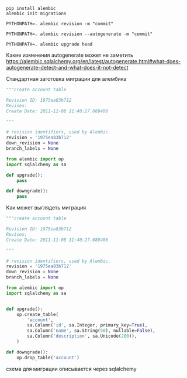 ```
pip install alembic
alembic init migrations
```

`PYTHONPATH=. alembic revision -m "commit"`

`PYTHONPATH=. alembic revision --autogenerate -m "commit"`

`PYTHONPATH=. alembic upgrade head`


Какие изменения autogenerate может не заметить
https://alembic.sqlalchemy.org/en/latest/autogenerate.html#what-does-autogenerate-detect-and-what-does-it-not-detect

Стандартная заготовка миграции для алембика
```python
"""create account table

Revision ID: 1975ea83b712
Revises:
Create Date: 2011-11-08 11:40:27.089406

"""

# revision identifiers, used by Alembic.
revision = '1975ea83b712'
down_revision = None
branch_labels = None

from alembic import op
import sqlalchemy as sa

def upgrade():
    pass

def downgrade():
    pass
```


Как может выглядеть миграция
```python
"""create account table

Revision ID: 1975ea83b712
Revises:
Create Date: 2011-11-08 11:40:27.089406

"""

# revision identifiers, used by Alembic.
revision = '1975ea83b712'
down_revision = None
branch_labels = None

from alembic import op
import sqlalchemy as sa


def upgrade():
    op.create_table(
        'account',
        sa.Column('id', sa.Integer, primary_key=True),
        sa.Column('name', sa.String(50), nullable=False),
        sa.Column('description', sa.Unicode(200)),
    )

def downgrade():
    op.drop_table('account')
```
схема для миграции описывается через sqlalchemy

